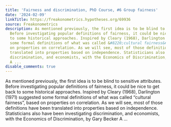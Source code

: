 ```yaml
---
title: 'Fairness and discrimination, PhD Course, #6 Group fairness'
date: '2024-02-09'
linkTitle: https://freakonometrics.hypotheses.org/69936
source: Freakonometrics
description: As mentioned previously, the first idea is to be blind to sensitive attributes.
  Before investigating popular definitions of fairness, it could be nice to get back
  to some historical approaches. Inspired by Cleary (1968), Darlington (1971) suggested
  some formal definitions of what was called &#8220;cultural fairness&#8221;, based
  on properties on correlation. As we will see, most of those definitions have been
  translated into properties based on independence. Statisticians also have been investigating
  discrimination, and economists, with the Economics of Discrimination, by Gary Becker
  A ...
disable_comments: true
---
```

As mentioned previously, the first idea is to be blind to sensitive attributes. Before investigating popular definitions of fairness, it could be nice to get back to some historical approaches. Inspired by Cleary (1968), Darlington (1971) suggested some formal definitions of what was called &#8220;cultural fairness&#8221;, based on properties on correlation. As we will see, most of those definitions have been translated into properties based on independence. Statisticians also have been investigating discrimination, and economists, with the Economics of Discrimination, by Gary Becker A ...